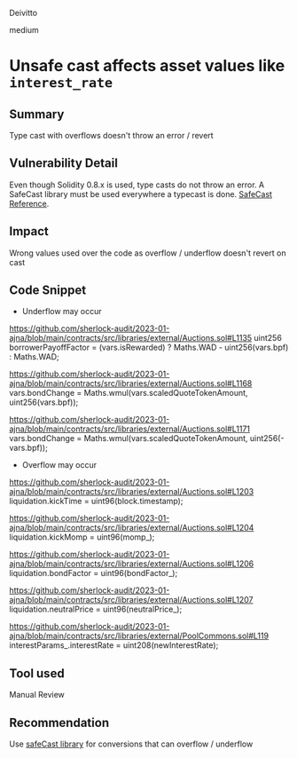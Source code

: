 Deivitto

medium

# Unsafe cast affects asset values like `interest_rate`


## Summary

Type cast with overflows doesn't throw an error / revert

## Vulnerability Detail

Even though Solidity 0.8.x is used, type casts do not throw an error. A SafeCast library must be used everywhere a typecast is done. [SafeCast Reference](https://docs.openzeppelin.com/contracts/4.x/api/utils#SafeCast).

## Impact

Wrong values used over the code as overflow / underflow doesn't revert on cast

## Code Snippet

- Underflow may occur

https://github.com/sherlock-audit/2023-01-ajna/blob/main/contracts/src/libraries/external/Auctions.sol#L1135
        uint256 borrowerPayoffFactor = (vars.isRewarded) ? Maths.WAD - uint256(vars.bpf)                       : Maths.WAD;

https://github.com/sherlock-audit/2023-01-ajna/blob/main/contracts/src/libraries/external/Auctions.sol#L1168
            vars.bondChange = Maths.wmul(vars.scaledQuoteTokenAmount, uint256(vars.bpf));

https://github.com/sherlock-audit/2023-01-ajna/blob/main/contracts/src/libraries/external/Auctions.sol#L1171
            vars.bondChange = Maths.wmul(vars.scaledQuoteTokenAmount, uint256(-vars.bpf));

- Overflow may occur

https://github.com/sherlock-audit/2023-01-ajna/blob/main/contracts/src/libraries/external/Auctions.sol#L1203
        liquidation.kickTime     = uint96(block.timestamp);

https://github.com/sherlock-audit/2023-01-ajna/blob/main/contracts/src/libraries/external/Auctions.sol#L1204
        liquidation.kickMomp     = uint96(momp_);

https://github.com/sherlock-audit/2023-01-ajna/blob/main/contracts/src/libraries/external/Auctions.sol#L1206
        liquidation.bondFactor   = uint96(bondFactor_);

https://github.com/sherlock-audit/2023-01-ajna/blob/main/contracts/src/libraries/external/Auctions.sol#L1207
        liquidation.neutralPrice = uint96(neutralPrice_);

https://github.com/sherlock-audit/2023-01-ajna/blob/main/contracts/src/libraries/external/PoolCommons.sol#L119
            interestParams_.interestRate       = uint208(newInterestRate);

## Tool used

Manual Review

## Recommendation

Use [safeCast library](https://docs.openzeppelin.com/contracts/4.x/api/utils#SafeCast) for conversions that can overflow / underflow